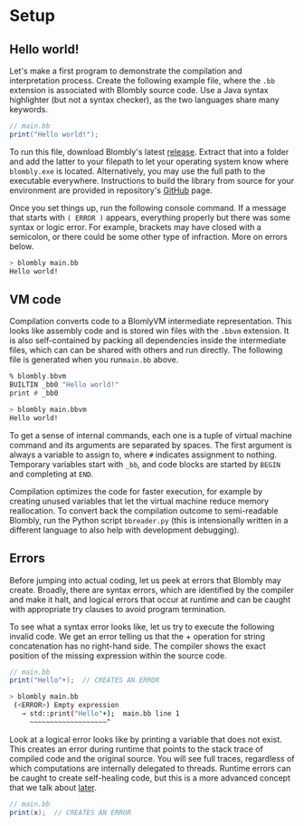# Setup

## Hello world!

Let's make a first program to demonstrate the compilation and interpretation process. Create the following example file, where the `.bb` extension is associated with Blombly source code. 
Use a Java syntax highlighter (but not a syntax checker), as the two languages share many keywords.


```java
// main.bb
print("Hello world!");
```

To run this file, download Blombly's latest [release](https://github.com/maniospas/Blombly/releases/latest). Extract that into a folder
and add the latter to your filepath to let your operating system know where `blombly.exe` is located. Alternatively, you may
use the full path to the executable everywhere. Instructions to build the library from source for your environment are provided in repository's
[GitHub](https://github.com/maniospas/Blombly) page.


Once you set things up, run the following console command. 
If a message that starts with `( ERROR )` appears, everything properly but there was some syntax or logic error.
For example, brackets may have closed with a semicolon, or there could be some other type of infraction. More on errors below.

```bash
> blombly main.bb
Hello world!
```



## VM code

Compilation converts code to a BlomlyVM intermediate representation. 
This looks like assembly code and is stored win files with the `.bbvm` extension. 
It is also self-contained by packing all dependencies inside the intermediate files,
which can can be shared with others and run directly.
The following file is generated when you run`main.bb` above.

```asm
% blombly.bbvm
BUILTIN _bb0 "Hello world!"
print # _bb0
```

```bash
> blombly main.bbvm
Hello world!
```

 To get a sense of internal commands, each one is a tuple of virtual machine command and its arguments
 are separated by spaces. The first argument is always a variable to assign to, where `#` indicates
 assignment to nothing. Temporary variables start with `_bb`, 
 and code blocks are started by `BEGIN` and completing at `END`.

 Compilation optimizes the code for faster execution,
 for example by creating unused variables that let the virtual machine reduce memory reallocation.
 To convert back the compilation outcome to semi-readable Blombly,
 run the Python script `bbreader.py` (this is intensionally written in a different language
 to also help with development debugging).


## Errors

Before jumping into actual coding, let us peek at errors that Blombly may create. Broadly, there are syntax errors, which are identified by the compiler and make it halt, and logical errors 
that occur at runtime and can be caught with appropriate try clauses to avoid program termination. 

To see what a syntax error looks like, let us try to execute the following invalid code.
We get an error telling us that the + operation for string concatenation has no right-hand side. The compiler shows the exact position of the missing expression within the source code.

```java
// main.bb
print("Hello"+);  // CREATES AN ERROR
```

```bash
> blombly main.bb
 (<ERROR>) Empty expression
   → std::print("Hello"+);  main.bb line 1
     ~~~~~~~~~~~~~~~~~~~^
```

Look at a logical error looks like by printing a variable that does not exist.
This creates an error during runtime that points to the stack trace of compiled code and the original source. 
You will see full traces, regardless of which computations are internally delegated to threads.
Runtime errors can be caught to create self-healing code,
but this is a more advanced concept that we talk about [later](success-fail.md).


```java
// main.bb
print(x);  // CREATES AN ERROR
```
